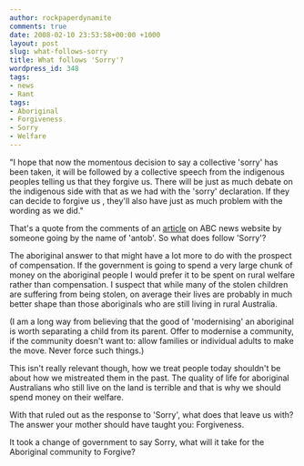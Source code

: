 ```yaml
---
author: rockpaperdynamite
comments: true
date: 2008-02-10 23:53:58+00:00 +1000
layout: post
slug: what-follows-sorry
title: What follows 'Sorry'?
wordpress_id: 348
tags:
- news
- Rant
tags:
- Aboriginal
- Forgiveness
- Sorry
- Welfare
---
```


"I hope that now the momentous decision to say a collective 'sorry' has been taken, it will be followed by a collective speech from the indigenous peoples telling us that they forgive us.
There will be just as much debate on the indigenous side with that as we had with the 'sorry' declaration.
If they can decide to forgive us , they'll also have just as much problem with the wording as we did."

That's a quote from the comments of an [article](http://http://www.abc.net.au/news/stories/2008/02/11/2159032.htm) on ABC news website by someone going by the name of 'antob'. So what does follow 'Sorry'?<!-- more -->

The aboriginal answer to that might have a lot more to do with the prospect of compensation. If the government is going to spend a very large chunk of money on the aboriginal people I would prefer it to be spent on rural welfare rather than compensation. I suspect that while many of the stolen children are suffering from being stolen, on average their lives are probably in much better shape than those aboriginals who are still living in rural Australia.

(I am a long way from believing that the good of 'modernising' an aboriginal is worth separating a child from its parent. Offer to modernise a community, if the community doesn't want to: allow families or individual adults to make the move. Never force such things.)

This isn't really relevant though, how we treat people today shouldn't be about how we mistreated them in the past. The quality of life for aboriginal Australians who still live on the land is terrible and that is why we should spend money on their welfare.

With that ruled out as the response to 'Sorry', what does that leave us with? The answer your mother should have taught you: Forgiveness.

It took a change of government to say Sorry, what will it take for the Aboriginal community to Forgive?
